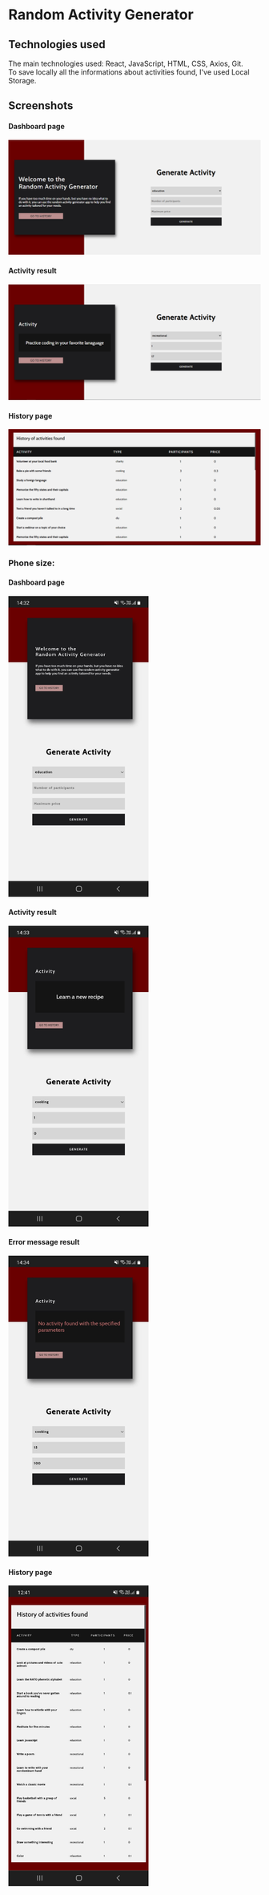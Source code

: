 # Random Activity Generator

## Technologies used

The main technologies used: React, JavaScript, HTML, CSS, Axios, Git.\
To save locally all the informations about activities found, I've used Local Storage.

## Screenshots

#### Dashboard page
![dashboard](https://github.com/madabuga/random-activity-generator/blob/main/screenshots/dashboard-page.png)

#### Activity result
![activity](https://github.com/madabuga/random-activity-generator/blob/main/screenshots/generate-activity.png)

#### History page
![history](https://github.com/madabuga/random-activity-generator/blob/main/screenshots/history-page.png)

### Phone size:

#### Dashboard page
<img src="https://github.com/madabuga/random-activity-generator/blob/main/screenshots/dashboard-page-phone-size.jpeg" width="280" height="600" />

#### Activity result
<img src="https://github.com/madabuga/random-activity-generator/blob/main/screenshots/generate-activity-phone-size.jpeg" width="280" height="600" />

#### Error message result
<img src="https://github.com/madabuga/random-activity-generator/blob/main/screenshots/error-message-result-phone-size.jpeg" width="280" height="600" />

#### History page
<img src="https://github.com/madabuga/random-activity-generator/blob/main/screenshots/history-page-phone-size.jpeg" width="280" height="600" />
